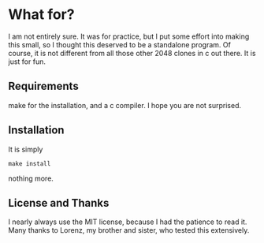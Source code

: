 What for?
=========

I am not entirely sure. It was for practice,
but I put some effort into making this small,
so I thought this deserved to be a standalone
program. Of course, it is not different from
all those other 2048 clones in c out there.
It is just for fun.

Requirements
------------

make for the installation, and a c compiler.
I hope you are not surprised.

Installation
------------

It is simply

	make install

nothing more.

License and Thanks
------------------

I nearly always use the MIT license, because I had the
patience to read it.
Many thanks to Lorenz, my brother and sister, who
tested this extensively.
